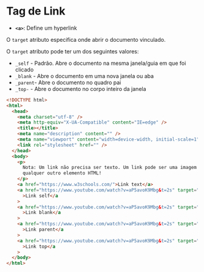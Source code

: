 # Tag de Link

- **`<a>`**: Define um hyperlink

O `target` atributo especifica onde abrir o documento vinculado.

O `target` atributo pode ter um dos seguintes valores:

- `_self` - Padrão. Abre o documento na mesma janela/guia em que foi clicado
- `_blank` - Abre o documento em uma nova janela ou aba
- `_parent`- Abre o documento no quadro pai
- `_top-` - Abre o documento no corpo inteiro da janela

```html
<!DOCTYPE html>
<html>
  <head>
    <meta charset="utf-8" />
    <meta http-equiv="X-UA-Compatible" content="IE=edge" />
    <title></title>
    <meta name="description" content="" />
    <meta name="viewport" content="width=device-width, initial-scale=1" />
    <link rel="stylesheet" href="" />
  </head>
  <body>
    <p>
      Nota: Um link não precisa ser texto. Um link pode ser uma imagem ou
      qualquer outro elemento HTML!
    </p>
    <a href="https://www.w3schools.com/">Link text</a>
    <a href="https://www.youtube.com/watch?v=aP5avoK9Mbg&t=2s" target="_self"
      >Link self</a
    >
    <a href="https://www.youtube.com/watch?v=aP5avoK9Mbg&t=2s" target="_blank"
      >Link blank</a
    >
    <a href="https://www.youtube.com/watch?v=aP5avoK9Mbg&t=2s" target="_parent"
      >Link parent</a
    >
    <a href="https://www.youtube.com/watch?v=aP5avoK9Mbg&t=2s" target="_top"
      >Link top</a
    >
  </body>
</html>
```
